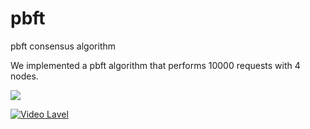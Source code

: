 # pbft
pbft consensus algorithm

We implemented a pbft algorithm that performs 10000 requests with 4 nodes.

<img src="https://img.shields.io/badge/3M-#FF0000?style=flat-square&logo=3M&logoColor=white"/>

[![Video Lavel](http://img.youtube.com/vi/OruqYXaOID8/0.jpg)](https://www.youtube.com/watch?v=OruqYXaOID8)

